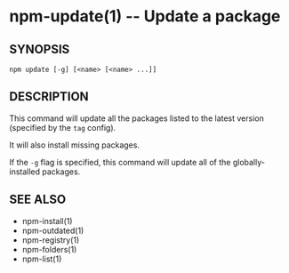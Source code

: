 npm-update(1) -- Update a package
=================================

## SYNOPSIS

    npm update [-g] [<name> [<name> ...]]

## DESCRIPTION

This command will update all the packages listed to the latest version
(specified by the `tag` config).

It will also install missing packages.

If the `-g` flag is specified, this command will update all of the 
globally-installed packages.

## SEE ALSO

* npm-install(1)
* npm-outdated(1)
* npm-registry(1)
* npm-folders(1)
* npm-list(1)
